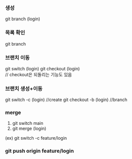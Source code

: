 ### 생성
git branch (login)

### 목록 확인
git branch 

### 브랜치 이동
git switch (login)
git checkout (login)  
// checkout은 되돌리는 기능도 있음


### 브랜치 생성+이동
git switch -c (login)     //create
git checkout -b (login)     //branch


### merge
1. git switch main
2. git merge (login)


(ex) 
git switch -c feature/login
### git push origin feature/login